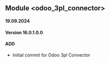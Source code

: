 ## Module <odoo_3pl_connector>

####  19.09.2024
#### Version 16.0.1.0.0
#### ADD
- Initial commit for Odoo 3pl Connector
